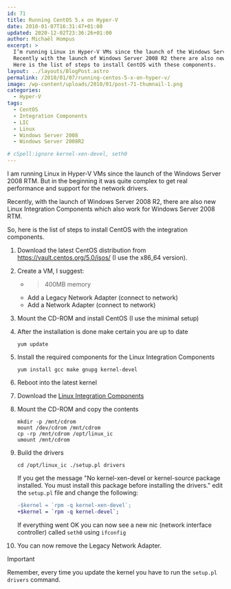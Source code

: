 ```yaml
---
id: 71
title: Running CentOS 5.x on Hyper-V
date: 2010-01-07T16:31:47+01:00
updated: 2020-12-02T23:36:26+01:00
author: Michaël Hompus
excerpt: >
  I’m running Linux in Hyper-V VMs since the launch of the Windows Server 2008 RTM. It was quite complex to get performance and support for the network drivers.
  Recently with the launch of Windows Server 2008 R2 there are also new Linux Integration Components which also work for 2008 RTM.
  Here is the list of steps to install CentOS with these components.
layout: ../layouts/BlogPost.astro
permalink: /2010/01/07/running-centos-5-x-on-hyper-v/
image: /wp-content/uploads/2010/01/post-71-thumnail-1.png
categories:
  - Hyper-V
tags:
  - CentOS
  - Integration Components
  - LIC
  - Linux
  - Windows Server 2008
  - Windows Server 2008R2

# cSpell:ignore kernel-xen-devel, seth0
---
```


I am running Linux in Hyper-V VMs since the launch of the Windows Server 2008 RTM.
But in the beginning it was quite complex to get real performance and support for the network drivers.

Recently, with the launch of Windows Server 2008 R2,
there are also new Linux Integration Components which also work for Windows Server 2008 RTM.

<!--more-->

So, here is the list of steps to install CentOS with the integration components.

1. Download the latest CentOS distribution from <https://vault.centos.org/5.0/isos/>
   (I use the x86_64 version).
2. Create a VM, I suggest:

   * >400MB memory
   * Add a Legacy Network Adapter (connect to network)
   * Add a Network Adapter (connect to network)

3. Mount the CD-ROM and install CentOS (I use the minimal setup)
4. After the installation is done make certain you are up to date

   ```shell
   yum update
   ```

5. Install the required components for the Linux Integration Components

   ```shell
   yum install gcc make gnupg kernel-devel
   ```

6. Reboot into the latest kernel
7. Download the [Linux Integration Components](https://www.microsoft.com/en-us/download/details.aspx?id=55106)
8. Mount the CD-ROM and copy the contents  

   ```shell
   mkdir -p /mnt/cdrom
   mount /dev/cdrom /mnt/cdrom
   cp -rp /mnt/cdrom /opt/linux_ic
   umount /mnt/cdrom
   ```

9. Build the drivers

   ```shell
   cd /opt/linux_ic ./setup.pl drivers
   ```

   If you get the message "No kernel-xen-devel or kernel-source package installed. You must install this package before installing the drivers." edit the `setup.pl` file and change the following:

   ```diff
   -$kernel = `rpm -q kernel-xen-devel`;
   +$kernel = `rpm -q kernel-devel`;
   ```

   If everything went OK you can now see a new nic (network interface controller) called `seth0` using `ifconfig`

10. You can now remove the Legacy Network Adapter.

> [!IMPORTANT]
> Remember, every time you update the kernel you have to run the `setup.pl drivers` command.
